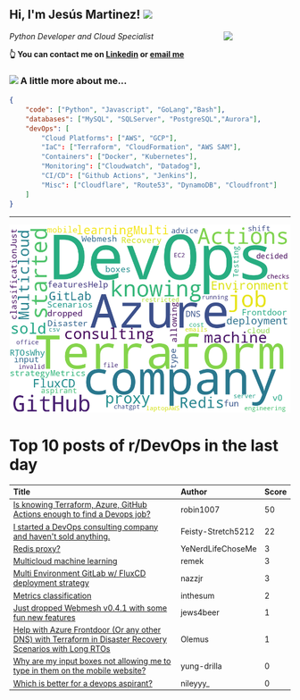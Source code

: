 <!--
**jmartinezl/jmartinezl** is a ✨ _special_ ✨ repository because its `README.md` (this file) appears on your GitHub profile.

Here are some ideas to get you started:

- 🔭 I’m currently working on ...
- 🌱 I’m currently learning ...
- 👯 I’m looking to collaborate on ...
- 🤔 I’m looking for help with ...
- 💬 Ask me about ...
- 📫 How to reach me: ...
- 😄 Pronouns: ...
- ⚡ Fun fact: ...
-->

<h2>Hi, I'm Jesús Martinez! <img src="https://media.giphy.com/media/WUlplcMpOCEmTGBtBW/giphy.gif" width="30"> </h2>
<img align='right' src="https://media.giphy.com/media/NytMLKyiaIh6VH9SPm/giphy.gif" width="120">
<p><em>Python Developer and Cloud Specialist
</em></p>

**👆 You can contact me on [Linkedin](https://www.linkedin.com/in/jes%C3%BAs-martinez-2b7b10104/) or [email me](mailto:jesus.mtz.lorenzo@gmail.com)**

### <img src="https://media.giphy.com/media/VgCDAzcKvsR6OM0uWg/giphy.gif" width="50"> A little more about me...  

```json
{
    "code": ["Python", "Javascript", "GoLang","Bash"],
    "databases": ["MySQL", "SQLServer", "PostgreSQL","Aurora"],
    "devOps": [
        "Cloud Platforms": ["AWS", "GCP"],
        "IaC": ["Terraform", "CloudFormation", "AWS SAM"],
        "Containers": ["Docker", "Kubernetes"],
        "Monitoring": ["Cloudwatch", "Datadog"],
        "CI/CD": ["Github Actions", "Jenkins"],
        "Misc": ["Cloudflare", "Route53", "DynamoDB", "Cloudfront"]
    ]
}
```
---

![Wordcloud](./cloud.png)

# Top 10 posts of r/DevOps in the last day

| Title | Author | Score |
|:---|:---|:---|
| [Is knowing Terraform, Azure, GitHub Actions enough to find a Devops job?](https://www.reddit.com/r/devops/comments/1696l6w/is_knowing_terraform_azure_github_actions_enough/) | robin1007 | 50 |
| [I started a DevOps consulting company and haven't sold anything.](https://www.reddit.com/r/devops/comments/169a9yy/i_started_a_devops_consulting_company_and_havent/) | Feisty-Stretch5212 | 22 |
| [Redis proxy?](https://www.reddit.com/r/devops/comments/169a33h/redis_proxy/) | YeNerdLifeChoseMe | 3 |
| [Multicloud machine learning](https://www.reddit.com/r/devops/comments/168vk5u/multicloud_machine_learning/) | remek | 3 |
| [Multi Environment GitLab w/ FluxCD deployment strategy](https://www.reddit.com/r/devops/comments/1690wml/multi_environment_gitlab_w_fluxcd_deployment/) | nazzjr | 3 |
| [Metrics classification](https://www.reddit.com/r/devops/comments/168v8nd/metrics_classification/) | inthesum | 2 |
| [Just dropped Webmesh v0.4.1 with some fun new features](https://www.reddit.com/r/devops/comments/168xgae/just_dropped_webmesh_v041_with_some_fun_new/) | jews4beer | 1 |
| [Help with Azure Frontdoor (Or any other DNS) with Terraform in Disaster Recovery Scenarios with Long RTOs](https://www.reddit.com/r/devops/comments/169npn1/help_with_azure_frontdoor_or_any_other_dns_with/) | Olemus | 1 |
| [Why are my input boxes not allowing me to type in them on the mobile website?](https://www.reddit.com/r/devops/comments/169popb/why_are_my_input_boxes_not_allowing_me_to_type_in/) | yung-drilla | 0 |
| [Which is better for a devops aspirant?](https://www.reddit.com/r/devops/comments/168xs81/which_is_better_for_a_devops_aspirant/) | nileyyy_ | 0 |
